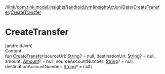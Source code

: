 //[link](../../../../index.md)/[com.tink.model.insights](../../../index.md)/[[androidJvm]InsightAction](../../index.md)/[Data](../index.md)/[CreateTransfer](index.md)/[CreateTransfer](-create-transfer.md)



# CreateTransfer  
[androidJvm]  
Content  
fun [CreateTransfer](-create-transfer.md)(sourceUri: [String](https://kotlinlang.org/api/latest/jvm/stdlib/kotlin/-string/index.html)? = null, destinationUri: [String](https://kotlinlang.org/api/latest/jvm/stdlib/kotlin/-string/index.html)? = null, amount: [Amount](../../../../com.tink.model.misc/[android-jvm]-amount/index.md)? = null, sourceAccountNumber: [String](https://kotlinlang.org/api/latest/jvm/stdlib/kotlin/-string/index.html)? = null, destinationAccountNumber: [String](https://kotlinlang.org/api/latest/jvm/stdlib/kotlin/-string/index.html)? = null)  



